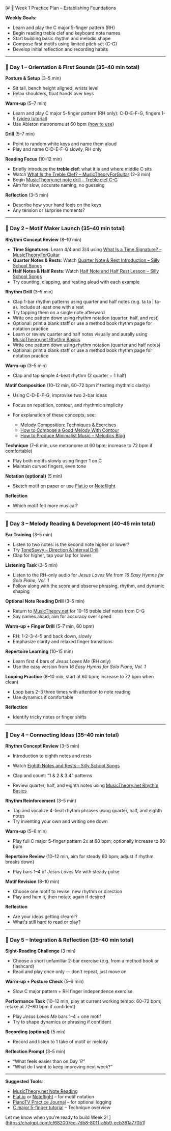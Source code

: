 [# 🎹 Week 1 Practice Plan – Establishing Foundations

**Weekly Goals:**

* Learn and play the C major 5-finger pattern (RH)
* Begin reading treble clef and keyboard note names
* Start building basic rhythm and melodic shape
* Compose first motifs using limited pitch set (C-G)
* Develop initial reflection and recording habits

---

### 🔢 Day 1 – Orientation & First Sounds (35–40 min total)

**Posture & Setup** (3–5 min)

* Sit tall, bench height aligned, wrists level
* Relax shoulders, float hands over keys

**Warm-up** (5–7 min)

* Learn and play C major 5-finger pattern (RH only): C-D-E-F-G, fingers 1-5 ([video tutorial](https://www.youtube.com/watch?v=oFX2HnHuXAM))
* Use Ableton metronome at 60 bpm ([how to use](https://www.youtube.com/watch?v=Q2rsGUycp0k))

**Drill** (5–7 min)

* Point to random white keys and name them aloud
* Play and name C-D-E-F-G slowly, RH only

**Reading Focus** (10–12 min)

* Briefly introduce the **treble clef**: what it is and where middle C sits
* Watch [What Is the Treble Clef? – MusicTheoryForGuitar](https://www.youtube.com/watch?v=JAlIu6jxV4A) (2–3 min)
* Begin [MusicTheory.net note drill – Treble clef C-G](https://www.musictheory.net/exercises/note)
* Aim for slow, accurate naming, no guessing

**Reflection** (3–5 min)

* Describe how your hand feels on the keys
* Any tension or surprise moments?

---

### 🔢 Day 2 – Motif Maker Launch (35–40 min total)

**Rhythm Concept Review** (8–10 min)

* **Time Signatures**: Learn 4/4 and 3/4 using [What Is a Time Signature? – MusicTheoryForGuitar](https://www.youtube.com/watch?v=y_leLMn-lBA)
* **Quarter Notes & Rests**: Watch [Quarter Note & Rest Introduction – Silly School Songs](https://www.youtube.com/watch?v=qyIXZJ25O7U)
* **Half Notes & Half Rests**: Watch [Half Note and Half Rest Lesson – Silly School Songs](https://www.youtube.com/watch?v=52P5CYDspfk)
* Try counting, clapping, and resting aloud with each example

**Rhythm Drill** (3–5 min)

* Clap 1-bar rhythm patterns using quarter and half notes (e.g. ta ta | ta-a). Include at least one with a rest
* Try tapping them on a single note afterward
* Write one pattern down using rhythm notation (quarter, half, and rest)
* Optional: print a blank staff or use a method book rhythm page for notation practice
* Learn or review quarter and half notes visually and aurally using [MusicTheory.net Rhythm Basics](https://www.musictheory.net/lessons/11)
* Write one pattern down using rhythm notation (quarter and half notes)
* Optional: print a blank staff or use a method book rhythm page for notation practice

**Warm-up** (3–5 min)

* Clap and tap simple 4-beat rhythm (2 quarter + 1 half)

**Motif Composition** (10–12 min, 60–72 bpm if testing rhythmic clarity)

* Using C-D-E-F-G, improvise two 2-bar ideas
* Focus on repetition, contour, and rhythmic simplicity
* For explanation of these concepts, see:

  * [Melody Composition: Techniques & Exercises](https://www.vaia.com/en-us/explanations/music/music-composition/melody-composition/)
  * [How to Compose a Good Melody With Contour](https://composecreate.com/a-good-melody-contour/)
  * [How to Produce Minimalist Music – Melodics Blog](https://melodics.com/blog/minimal-music)

**Technique** (7–8 min, use metronome at 60 bpm; increase to 72 bpm if comfortable)

* Play both motifs slowly using finger 1 on C
* Maintain curved fingers, even tone

**Notation (optional)** (5 min)

* Sketch motif on paper or use [Flat.io](https://flat.io) or [Noteflight](https://www.noteflight.com)

**Reflection**

* Which motif felt more musical?

---

### 🔢 Day 3 – Melody Reading & Development (40–45 min total)

**Ear Training** (3–5 min)

* Listen to two notes: is the second note higher or lower?
* Try [ToneSavvy – Direction & Interval Drill](https://tonesavvy.com/music-practice-exercise/154/ear-training/melodic-direction/)
* Clap for higher, tap your lap for lower

**Listening Task** (3–5 min)

* Listen to the RH-only audio for *Jesus Loves Me* from *16 Easy Hymns for Solo Piano, Vol. 1*
* Follow along with the score and observe phrasing, rhythm, and dynamic shaping

**Optional Note Reading Drill** (3–5 min)

* Return to [MusicTheory.net](https://www.musictheory.net/exercises/note) for 10–15 treble clef notes from C–G
* Say names aloud; aim for accuracy over speed

**Warm-up + Finger Drill** (5–7 min, 60 bpm)

* RH: 1-2-3-4-5 and back down, slowly
* Emphasize clarity and relaxed finger transitions

**Repertoire Learning** (10–15 min)

* Learn first 4 bars of *Jesus Loves Me* (RH only)
* Use the easy version from *16 Easy Hymns for Solo Piano, Vol. 1*

**Looping Practice** (8–10 min, start at 60 bpm; increase to 72 bpm when clean)

* Loop bars 2–3 three times with attention to note reading
* Use dynamics if comfortable

**Reflection**

* Identify tricky notes or finger shifts

---

### 🔢 Day 4 – Connecting Ideas (35–40 min total)

**Rhythm Concept Review** (3–5 min)

* Introduction to eighth notes and rests

* Watch [Eighth Notes and Rests – Silly School Songs](https://www.youtube.com/watch?v=yMRbEwExMmY)

* Clap and count: “1 & 2 & 3 4” patterns

* Review quarter, half, and eighth notes using [MusicTheory.net Rhythm Basics](https://www.musictheory.net/lessons/11)

**Rhythm Reinforcement** (3–5 min)

* Tap and vocalize 4-beat rhythm phrases using quarter, half, and eighth notes
* Try inventing your own and writing one down

**Warm-up** (5–6 min)

* Play full C major 5-finger pattern 2x at 60 bpm; optionally increase to 80 bpm

**Repertoire Review** (10–12 min, aim for steady 60 bpm; adjust if rhythm breaks down)

* Play bars 1–4 of *Jesus Loves Me* with steady pulse

**Motif Revision** (8–10 min)

* Choose one motif to revise: new rhythm or direction
* Play and hum it, then notate again if desired

**Reflection**

* Are your ideas getting clearer?
* What's still hard to read or play?

---

### 🔢 Day 5 – Integration & Reflection (35–40 min total)

**Sight-Reading Challenge** (3 min)

* Choose a short unfamiliar 2-bar exercise (e.g. from a method book or flashcard)
* Read and play once only — don't repeat, just move on

**Warm-up + Posture Check** (5–6 min)

* Slow C major pattern + RH finger independence exercise

**Performance Task** (10–12 min, play at current working tempo: 60–72 bpm; retake at 72–80 bpm if confident)

* Play *Jesus Loves Me* bars 1–4 + one motif
* Try to shape dynamics or phrasing if confident

**Recording (optional)** (5 min)

* Record and listen to 1 take of motif or melody

**Reflection Prompt** (3–5 min)

* “What feels easier than on Day 1?”
* “What do I want to keep improving next week?”

---

**Suggested Tools**:

* [MusicTheory.net Note Reading](https://www.musictheory.net/exercises/note)
* [Flat.io](https://flat.io) or [Noteflight](https://www.noteflight.com) – for motif notation
* [PianoTV Practice Journal](https://www.pianotv.net/practice-journal/) – for optional logging
* [C major 5-finger tutorial](https://www.youtube.com/watch?v=oFX2HnHuXAM) – Technique overview

Let me know when you're ready to build Week 2!
](https://chatgpt.com/c/682007ee-7db8-8011-a5b9-ecb361a770b1)
